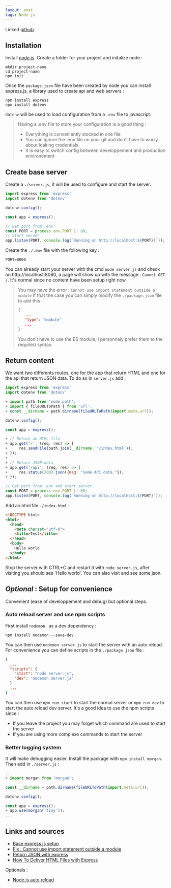 ```yaml
---
layout: post
tags: Node.js
---
```


Linked [github](https://github.com/ndegheselle/lightcloud).

## Installation

Install [node.js](https://nodejs.org/en/download/). Create a folder for your project and initalize node :
```
mkdir project-name
cd project-name
npm init
```

Once the `package.json` file have been created by node you can install express.js, a library used to create api and web servers :
```
npm install express
npm install dotenv
```

`dotenv` will be used to load configuration from a `.env` file to javascript.

> Having a .env file to store your configuration is a good thing :
> - Everything is conveniently stocked in one file
> - You can ignore the .env file on your git and don't have to worry about leaking credentials
> - It is easy to switch config between developpement and production environement

## Create base server

Create a `./server.js`, it will be used to configure and start the server.

```js
import express from 'express'
import dotenv from 'dotenv'

dotenv.config();

const app = express();

// Get port from .env
const PORT = process.env.PORT || 80;
// Start server
app.listen(PORT, console.log(`Running on http://localhost:${PORT}]`));
```

Create the `./.env` file with the following key :
```
PORT=8000
```

You can already start your server with the cmd `node server.js` and check on http://localhost:8080, a page will show up with the message : `Cannot GET /`. It's normal since no content have been setup right now

> You may have the error : `Cannot use import statement outside a module`
> If that the case you can simply modify the `./package.json` file to add this :
> ```json
> {
>    ...
>    "type": "module"
>    ...
> }
> ```
> You don't have to use the ES module, I personnaly prefer them to the require() syntax.

## Return content

We want two differents routes, one for the app that return HTML and one for the api that return JSON data. To do so in `server.js` add :

```js
import express from 'express'
import dotenv from 'dotenv'

+ import path from 'node:path';
+ import { fileURLToPath } from 'url';
+ const __dirname = path.dirname(fileURLToPath(import.meta.url));

dotenv.config();

const app = express();

+ // Return an HTML file
+ app.get('/', (req, res) => {
+     res.sendFile(path.join(__dirname, '/index.html'));
+ });
+ 
+ // Return JSON data
+ app.get('/api', (req, res) => {
+     res.status(200).json({msg: "Some API data."});
+ });

// Get port from .env and start server
const PORT = process.env.PORT || 80;
app.listen(PORT, console.log(`Running on http://localhost:${PORT}`));
```

Add an html file `./index.html` :
```html
<!DOCTYPE html>
<html>
  <head>
    <meta charset="utf-8">
    <title>Test</title>
  </head>
  <body>
    Hello world
  </body>
</html>
```

Stop the server with CTRL+C and restart it with `node server.js`, after visiting [](http://localhost:8000) you should see 'Hello world'. You can also visit [](http://localhost:8000/api) and see some json.

## *Optional* : Setup for convenience

Convenient (ease of developpement and debug) but optional steps.

### Auto reload server and use npm scripts

First install `nodemon ` as a dev dependency :
```
npm install nodemon --save-dev
```

You can then use `nodemon server.js` to start the server with an auto reload. For convenience you can define scripts in the `./package.json` file :
```json
{
  ...
  "scripts": {
    "start": "node server.js",
    "dev": "nodemon server.js"
  }
  ...
}
```

You can then use `npm run start` to start the normal server or `npm run dev` to start the auto reload dev server.
It's a good idea to use the npm scripts since :
- If you leave the project you may forget which command are used to start the server
- If you are using more complexe commands to start the server

### Better logging system

It will make debugging easier. Install the package with `npm install morgan`. Then add in `./server.js` :

```js
...
+ import morgan from 'morgan';

const __dirname = path.dirname(fileURLToPath(import.meta.url));

dotenv.config();

const app = express();
+ app.use(morgan('tiny'));
...
```

## Links and sources

- [Base express js setup](https://expressjs.com/en/starter/hello-world.html)
- [Fix : Cannot use import statement outside a module](https://stackoverflow.com/a/59399717/10404482)
- [Return JSON with express](https://stackoverflow.com/a/19696261/10404482)
- [How To Deliver HTML Files with Express](https://www.digitalocean.com/community/tutorials/use-expressjs-to-deliver-html-files)

Optionals :
- [Node.js auto reload](https://stackoverflow.com/a/14406029/10404482)